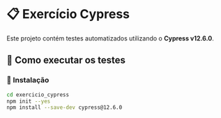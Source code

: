 # 📋 Exercício Cypress

Este projeto contém testes automatizados utilizando o **Cypress v12.6.0**.

## 🚀 Como executar os testes

### 🔧 Instalação

```bash
cd exercicio_cypress
npm init --yes
npm install --save-dev cypress@12.6.0
